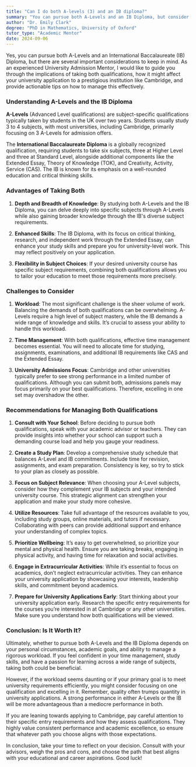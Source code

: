 ```yaml
---
title: "Can I do both A-levels (3) and an IB diploma?"
summary: "You can pursue both A-Levels and an IB Diploma, but consider their impact on university applications and effective management strategies."
author: "Dr. Emily Clark"
degree: "PhD in Mathematics, University of Oxford"
tutor_type: "Academic Mentor"
date: 2024-09-06
---
```


Yes, you can pursue both A-Levels and an International Baccalaureate (IB) Diploma, but there are several important considerations to keep in mind. As an experienced University Admission Mentor, I would like to guide you through the implications of taking both qualifications, how it might affect your university application to a prestigious institution like Cambridge, and provide actionable tips on how to manage this effectively.

### Understanding A-Levels and the IB Diploma

**A-Levels** (Advanced Level qualifications) are subject-specific qualifications typically taken by students in the UK over two years. Students usually study 3 to 4 subjects, with most universities, including Cambridge, primarily focusing on 3 A-Levels for admission offers.

The **International Baccalaureate Diploma** is a globally recognized qualification, requiring students to take six subjects, three at Higher Level and three at Standard Level, alongside additional components like the Extended Essay, Theory of Knowledge (TOK), and Creativity, Activity, Service (CAS). The IB is known for its emphasis on a well-rounded education and critical thinking skills.

### Advantages of Taking Both

1. **Depth and Breadth of Knowledge**: By studying both A-Levels and the IB Diploma, you can delve deeply into specific subjects through A-Levels while also gaining broader knowledge through the IB's diverse subject requirements.

2. **Enhanced Skills**: The IB Diploma, with its focus on critical thinking, research, and independent work through the Extended Essay, can enhance your study skills and prepare you for university-level work. This may reflect positively on your application.

3. **Flexibility in Subject Choices**: If your desired university course has specific subject requirements, combining both qualifications allows you to tailor your education to meet those requirements more precisely.

### Challenges to Consider

1. **Workload**: The most significant challenge is the sheer volume of work. Balancing the demands of both qualifications can be overwhelming. A-Levels require a high level of subject mastery, while the IB demands a wide range of knowledge and skills. It’s crucial to assess your ability to handle this workload.

2. **Time Management**: With both qualifications, effective time management becomes essential. You will need to allocate time for studying, assignments, examinations, and additional IB requirements like CAS and the Extended Essay.

3. **University Admissions Focus**: Cambridge and other universities typically prefer to see strong performance in a limited number of qualifications. Although you can submit both, admissions panels may focus primarily on your best qualifications. Therefore, excelling in one set may overshadow the other.

### Recommendations for Managing Both Qualifications

1. **Consult with Your School**: Before deciding to pursue both qualifications, speak with your academic advisor or teachers. They can provide insights into whether your school can support such a demanding course load and help you gauge your readiness.

2. **Create a Study Plan**: Develop a comprehensive study schedule that balances A-Level and IB commitments. Include time for revision, assignments, and exam preparation. Consistency is key, so try to stick to your plan as closely as possible.

3. **Focus on Subject Relevance**: When choosing your A-Level subjects, consider how they complement your IB subjects and your intended university course. This strategic alignment can strengthen your application and make your study more cohesive.

4. **Utilize Resources**: Take full advantage of the resources available to you, including study groups, online materials, and tutors if necessary. Collaborating with peers can provide additional support and enhance your understanding of complex topics.

5. **Prioritize Wellbeing**: It’s easy to get overwhelmed, so prioritize your mental and physical health. Ensure you are taking breaks, engaging in physical activity, and having time for relaxation and social activities.

6. **Engage in Extracurricular Activities**: While it’s essential to focus on academics, don’t neglect extracurricular activities. They can enhance your university application by showcasing your interests, leadership skills, and commitment beyond academics.

7. **Prepare for University Applications Early**: Start thinking about your university application early. Research the specific entry requirements for the courses you’re interested in at Cambridge or any other universities. Make sure you understand how both qualifications will be viewed.

### Conclusion: Is It Worth It?

Ultimately, whether to pursue both A-Levels and the IB Diploma depends on your personal circumstances, academic goals, and ability to manage a rigorous workload. If you feel confident in your time management, study skills, and have a passion for learning across a wide range of subjects, taking both could be beneficial.

However, if the workload seems daunting or if your primary goal is to meet university requirements efficiently, you might consider focusing on one qualification and excelling in it. Remember, quality often trumps quantity in university applications. A strong performance in either A-Levels or the IB will be more advantageous than a mediocre performance in both.

If you are leaning towards applying to Cambridge, pay careful attention to their specific entry requirements and how they assess qualifications. They highly value consistent performance and academic excellence, so ensure that whatever path you choose aligns with those expectations.

In conclusion, take your time to reflect on your decision. Consult with your advisors, weigh the pros and cons, and choose the path that best aligns with your educational and career aspirations. Good luck!
    